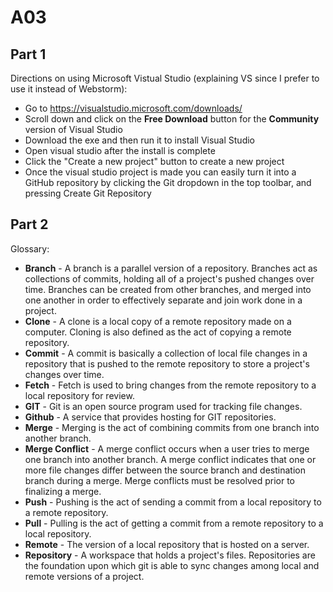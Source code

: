 # A03

## Part 1
Directions on using Microsoft Vistual Studio (explaining VS since I prefer to use it instead of Webstorm):
- Go to https://visualstudio.microsoft.com/downloads/
- Scroll down and click on the **Free Download** button for the **Community** version of Visual Studio
- Download the exe and then run it to install Visual Studio
- Open visual studio after the install is complete
- Click the "Create a new project" button to create a new project
- Once the visual studio project is made you can easily turn it into a GitHub repository by clicking the Git dropdown in the top toolbar, and pressing Create Git Repository

## Part 2
Glossary:
- **Branch** - A branch is a parallel version of a repository. Branches act as collections of commits, holding all of a project's pushed changes over time. Branches can be created from other branches, and merged into one another in order to effectively separate and join work done in a project. 
- **Clone** - A clone is a local copy of a remote repository made on a computer. Cloning is also defined as the act of copying a remote repository. 
- **Commit** - A commit is basically a collection of local file changes in a repository that is pushed to the remote repository to store a project's changes over time. 
- **Fetch** - Fetch is used to bring changes from the remote repository to a local repository for review. 
- **GIT** - Git is an open source program used for tracking file changes.
- **Github** - A service that provides hosting for GIT repositories.
- **Merge** - Merging is the act of combining commits from one branch into another branch. 
- **Merge Conflict** - A merge conflict occurs when a user tries to merge one branch into another branch. A merge conflict indicates that one or more file changes differ between the source branch and destination branch during a merge. Merge conflicts must be resolved prior to finalizing a merge. 
- **Push** - Pushing is the act of sending a commit from a local repository to a remote repository.
- **Pull** - Pulling is the act of getting a commit from a remote repository to a local repository. 
- **Remote** - The version of a local repository that is hosted on a server. 
- **Repository** - A workspace that holds a project's files. Repositories are the foundation upon which git is able to sync changes among local and remote versions of a project. 
